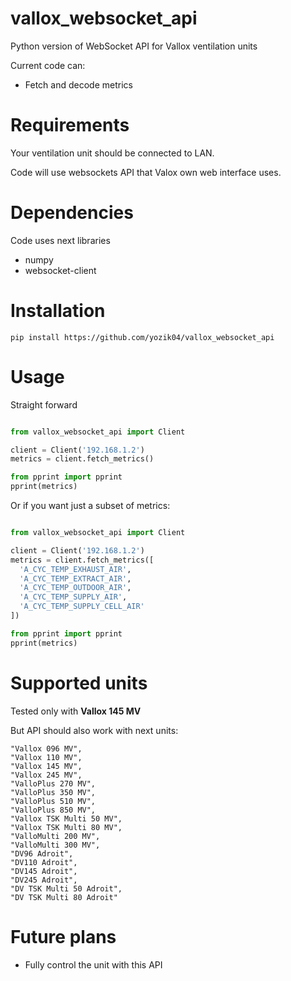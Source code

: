 # vallox_websocket_api

Python version of WebSocket API for Vallox ventilation units

Current code can:
* Fetch and decode metrics

# Requirements

Your ventilation unit should be connected to LAN.

Code will use websockets API that Valox own web interface uses.

# Dependencies

Code uses next libraries

* numpy
* websocket-client

# Installation

```
pip install https://github.com/yozik04/vallox_websocket_api
```

# Usage

Straight forward

```python

from vallox_websocket_api import Client

client = Client('192.168.1.2')
metrics = client.fetch_metrics()

from pprint import pprint
pprint(metrics)
```

Or if you want just a subset of metrics:

```python

from vallox_websocket_api import Client

client = Client('192.168.1.2')
metrics = client.fetch_metrics([
  'A_CYC_TEMP_EXHAUST_AIR',
  'A_CYC_TEMP_EXTRACT_AIR',
  'A_CYC_TEMP_OUTDOOR_AIR',
  'A_CYC_TEMP_SUPPLY_AIR',
  'A_CYC_TEMP_SUPPLY_CELL_AIR'
])

from pprint import pprint
pprint(metrics)
```

# Supported units

Tested only with **Vallox 145 MV**

But API should also work with next units:

    "Vallox 096 MV",
    "Vallox 110 MV",
    "Vallox 145 MV",
    "Vallox 245 MV",
    "ValloPlus 270 MV",
    "ValloPlus 350 MV",
    "ValloPlus 510 MV",
    "ValloPlus 850 MV",
    "Vallox TSK Multi 50 MV",
    "Vallox TSK Multi 80 MV",
    "ValloMulti 200 MV",
    "ValloMulti 300 MV",
    "DV96 Adroit",
    "DV110 Adroit",
    "DV145 Adroit",
    "DV245 Adroit",
    "DV TSK Multi 50 Adroit",
    "DV TSK Multi 80 Adroit"

# Future plans

* Fully control the unit with this API